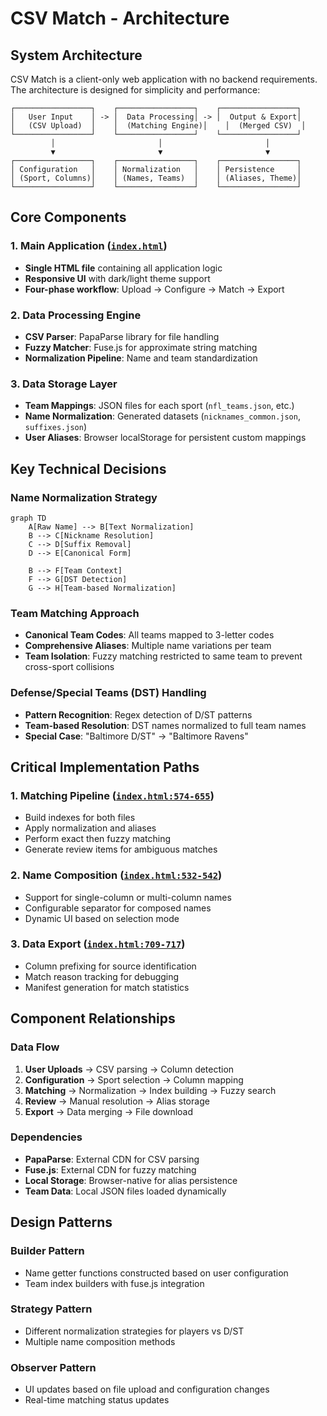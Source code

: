 # CSV Match - Architecture

## System Architecture
CSV Match is a client-only web application with no backend requirements. The architecture is designed for simplicity and performance:

```
┌─────────────────┐    ┌─────────────────┐    ┌─────────────────┐
│   User Input    │ -> │  Data Processing│ -> │  Output & Export│
│   (CSV Upload)  │    │  (Matching Engine)│    │  (Merged CSV)  │
└─────────────────┘    └─────────────────┘    └─────────────────┘
         │                       │                       │
         ▼                       ▼                       ▼
┌─────────────────┐    ┌─────────────────┐    ┌─────────────────┐
│ Configuration   │    │ Normalization   │    │ Persistence     │
│ (Sport, Columns)│    │ (Names, Teams)  │    │ (Aliases, Theme)│
└─────────────────┘    └─────────────────┘    └─────────────────┘
```

## Core Components

### 1. Main Application ([`index.html`](../index.html))
- **Single HTML file** containing all application logic
- **Responsive UI** with dark/light theme support
- **Four-phase workflow**: Upload → Configure → Match → Export

### 2. Data Processing Engine
- **CSV Parser**: PapaParse library for file handling
- **Fuzzy Matcher**: Fuse.js for approximate string matching
- **Normalization Pipeline**: Name and team standardization

### 3. Data Storage Layer
- **Team Mappings**: JSON files for each sport (`nfl_teams.json`, etc.)
- **Name Normalization**: Generated datasets (`nicknames_common.json`, `suffixes.json`)
- **User Aliases**: Browser localStorage for persistent custom mappings

## Key Technical Decisions

### Name Normalization Strategy
```mermaid
graph TD
    A[Raw Name] --> B[Text Normalization]
    B --> C[Nickname Resolution]
    C --> D[Suffix Removal]
    D --> E[Canonical Form]
    
    B --> F[Team Context]
    F --> G[DST Detection]
    G --> H[Team-based Normalization]
```

### Team Matching Approach
- **Canonical Team Codes**: All teams mapped to 3-letter codes
- **Comprehensive Aliases**: Multiple name variations per team
- **Team Isolation**: Fuzzy matching restricted to same team to prevent cross-sport collisions

### Defense/Special Teams (DST) Handling
- **Pattern Recognition**: Regex detection of D/ST patterns
- **Team-based Resolution**: DST names normalized to full team names
- **Special Case**: "Baltimore D/ST" → "Baltimore Ravens"

## Critical Implementation Paths

### 1. Matching Pipeline ([`index.html:574-655`](../index.html:574-655))
- Build indexes for both files
- Apply normalization and aliases
- Perform exact then fuzzy matching
- Generate review items for ambiguous matches

### 2. Name Composition ([`index.html:532-542`](../index.html:532-542))
- Support for single-column or multi-column names
- Configurable separator for composed names
- Dynamic UI based on selection mode

### 3. Data Export ([`index.html:709-717`](../index.html:709-717))
- Column prefixing for source identification
- Match reason tracking for debugging
- Manifest generation for match statistics

## Component Relationships

### Data Flow
1. **User Uploads** → CSV parsing → Column detection
2. **Configuration** → Sport selection → Column mapping
3. **Matching** → Normalization → Index building → Fuzzy search
4. **Review** → Manual resolution → Alias storage
5. **Export** → Data merging → File download

### Dependencies
- **PapaParse**: External CDN for CSV parsing
- **Fuse.js**: External CDN for fuzzy matching
- **Local Storage**: Browser-native for alias persistence
- **Team Data**: Local JSON files loaded dynamically

## Design Patterns

### Builder Pattern
- Name getter functions constructed based on user configuration
- Team index builders with fuse.js integration

### Strategy Pattern
- Different normalization strategies for players vs D/ST
- Multiple name composition methods

### Observer Pattern
- UI updates based on file upload and configuration changes
- Real-time matching status updates